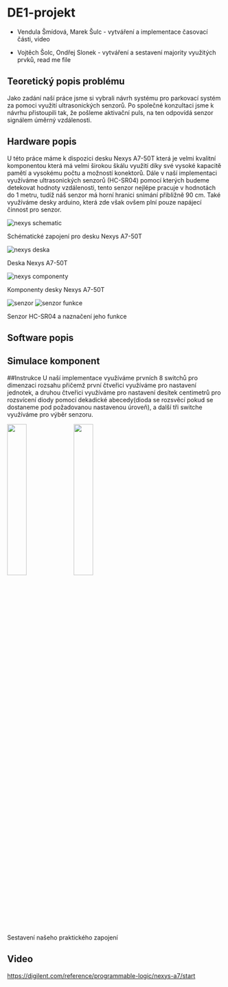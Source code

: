 # DE1-projekt
- Vendula Šmídová, Marek Šulc - vytváření a implementace časovací části, video 

- Vojtěch Šolc, Ondřej Slonek - vytváření a sestavení majority využitých prvků, read me file

## Teoretický popis problému

Jako zadání naší práce jsme si vybrali návrh systému pro parkovací systém za pomoci využití ultrasonických senzorů. Po společné konzultaci jsme k návrhu přistoupili tak, že pošleme aktivační puls, na ten odpovídá senzor signálem úměrný vzdálenosti. 

## Hardware popis

U této práce máme k dispozici desku Nexys A7-50T která je velmi kvalitní komponentou která má velmi širokou škálu využití díky své vysoké kapacitě pamětí a vysokému počtu a možností konektorů. 
Dále v naší implementaci využíváme ultrasonických senzorů (HC-SR04) pomocí kterých budeme detekovat hodnoty vzdálenosti, tento senzor nejlépe pracuje v hodnotách do 1 metru, tudíž náš senzor má horní hranici snímání přibližně 90 cm. 
Také využíváme desky arduino, která zde však ovšem plní pouze napájecí činnost pro senzor. 

![nexys schematic](https://github.com/mara03s/DE1-projekt/assets/164920387/6ee4a2be-85da-4d50-bc24-f7f8fd9d267a)

Schématické zapojení pro desku Nexys A7-50T

![nexys deska](https://github.com/mara03s/DE1-projekt/assets/164920387/4b354c95-2848-4545-ac41-fb4b50a6963e)

Deska Nexys A7-50T

![nexys componenty](https://github.com/mara03s/DE1-projekt/assets/164920387/7ff6ad99-1e27-43ea-85eb-47c6f1b0045e)

Komponenty desky Nexys A7-50T

![senzor](https://github.com/mara03s/DE1-projekt/assets/164920387/be1a75f3-255d-4c5a-aa9f-889d8850ef73)
![senzor funkce](https://github.com/mara03s/DE1-projekt/assets/164920387/0ccdab1f-673f-4b67-93d8-b6816c0eb4a3)

Senzor HC-SR04 a naznačení jeho funkce

## Software popis


## Simulace komponent

##Instrukce 
U naší implementace využíváme prvních 8 switchů pro dimenzaci rozsahu přičemž první čtveřici využíváme pro nastavení jednotek, a druhou čtveřici využíváme pro nastavení desítek centimetrů pro rozsvícení diody pomocí dekadické abecedy(dioda se rozsvěcí pokud se dostaneme pod požadovanou nastavenou úroveň), a další tři switche využíváme pro výběr senzoru. 

<img src="https://github.com/mara03s/DE1-projekt/assets/164920387/42f4d87d-50ef-44af-a00d-6370fc46d6d3" width="30%">

<img src="https://github.com/mara03s/DE1-projekt/assets/164920387/784130b5-79d3-4c7f-9d3c-17ebe49b70ee" width="30%">


Sestavení našeho praktického zapojení


## Video




https://digilent.com/reference/programmable-logic/nexys-a7/start

